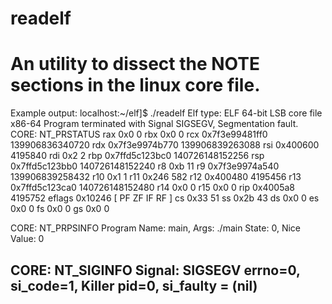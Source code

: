 # readelf

An utility to dissect the NOTE sections in the linux core file.
==================================================================

Example output:
localhost:~/elf]$ ./readelf
Elf type: ELF 64-bit LSB core file x86-64
Program terminated with Signal SIGSEGV, Segmentation fault.
CORE:           NT_PRSTATUS
rax		0x0                   0
rbx		0x0                   0
rcx		0x7f3e99481ff0     139906836340720
rdx		0x7f3e9974b770     139906839263088
rsi		0x400600             4195840
rdi		0x2                   2
rbp		0x7ffd5c123bc0     140726148152256
rsp		0x7ffd5c123bb0     140726148152240
r8		0xb                  11
r9		0x7f3e9974a540     139906839258432
r10		0x1                   1
r11		0x246                 582
r12		0x400480             4195456
r13		0x7ffd5c123ca0     140726148152480
r14		0x0                   0
r15		0x0                   0
rip		0x4005a8             4195752
eflags		0x10246          [ PF ZF IF RF ]
cs		0x33                  51
ss		0x2b                  43
ds		0x0                   0
es		0x0                   0
fs		0x0                   0
gs		0x0                   0

CORE: NT_PRPSINFO
Program Name: main, Args: ./main
State: 0, Nice Value: 0

CORE: NT_SIGINFO
Signal:  SIGSEGV
errno=0, si_code=1, Killer pid=0, si_faulty = (nil)
--------------------------------------------------------------

